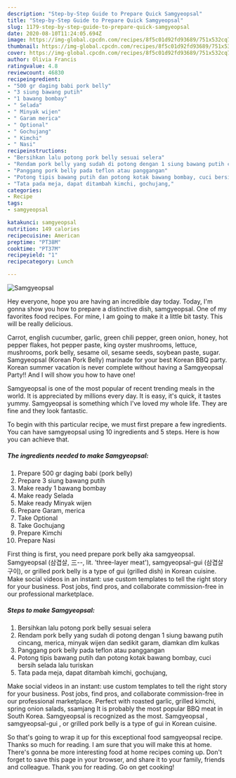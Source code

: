 ```yaml
---
description: "Step-by-Step Guide to Prepare Quick Samgyeopsal"
title: "Step-by-Step Guide to Prepare Quick Samgyeopsal"
slug: 1179-step-by-step-guide-to-prepare-quick-samgyeopsal
date: 2020-08-10T11:24:05.694Z
image: https://img-global.cpcdn.com/recipes/8f5c01d92fd93689/751x532cq70/samgyeopsal-foto-resep-utama.jpg
thumbnail: https://img-global.cpcdn.com/recipes/8f5c01d92fd93689/751x532cq70/samgyeopsal-foto-resep-utama.jpg
cover: https://img-global.cpcdn.com/recipes/8f5c01d92fd93689/751x532cq70/samgyeopsal-foto-resep-utama.jpg
author: Olivia Francis
ratingvalue: 4.8
reviewcount: 46830
recipeingredient:
- "500 gr daging babi pork belly"
- "3 siung bawang putih"
- "1 bawang bombay"
- " Selada"
- " Minyak wijen"
- " Garam merica"
- " Optional"
- " Gochujang"
- " Kimchi"
- " Nasi"
recipeinstructions:
- "Bersihkan lalu potong pork belly sesuai selera"
- "Rendam pork belly yang sudah di potong dengan 1 siung bawang putih cincang, merica, minyak wijen dan sedikit garam, diamkan dlm kulkas"
- "Panggang pork belly pada teflon atau panggangan"
- "Potong tipis bawang putih dan potong kotak bawang bombay, cuci bersih selada lalu turiskan"
- "Tata pada meja, dapat ditambah kimchi, gochujang,"
categories:
- Recipe
tags:
- samgyeopsal

katakunci: samgyeopsal 
nutrition: 149 calories
recipecuisine: American
preptime: "PT38M"
cooktime: "PT37M"
recipeyield: "1"
recipecategory: Lunch

---
```



![Samgyeopsal](https://img-global.cpcdn.com/recipes/8f5c01d92fd93689/751x532cq70/samgyeopsal-foto-resep-utama.jpg)

Hey everyone, hope you are having an incredible day today. Today, I'm gonna show you how to prepare a distinctive dish, samgyeopsal. One of my favorites food recipes. For mine, I am going to make it a little bit tasty. This will be really delicious.

Carrot, english cucumber, garlic, green chili pepper, green onion, honey, hot pepper flakes, hot pepper paste, king oyster mushrooms, lettuce, mushrooms, pork belly, sesame oil, sesame seeds, soybean paste, sugar. Samgyeopsal (Korean Pork Belly) marinade for your best Korean BBQ party. Korean summer vacation is never complete without having a Samgyeopsal Party!! And I will show you how to have one!

Samgyeopsal is one of the most popular of recent trending meals in the world. It is appreciated by millions every day. It is easy, it's quick, it tastes yummy. Samgyeopsal is something which I've loved my whole life. They are fine and they look fantastic.


To begin with this particular recipe, we must first prepare a few ingredients. You can have samgyeopsal using 10 ingredients and 5 steps. Here is how you can achieve that.

<!--inarticleads1-->

##### The ingredients needed to make Samgyeopsal:

1. Prepare 500 gr daging babi (pork belly)
1. Prepare 3 siung bawang putih
1. Make ready 1 bawang bombay
1. Make ready  Selada
1. Make ready  Minyak wijen
1. Prepare  Garam, merica
1. Take  Optional
1. Take  Gochujang
1. Prepare  Kimchi
1. Prepare  Nasi


First thing is first, you need prepare pork belly aka samgyeopsal. Samgyeopsal (삼겹살, 三--, lit. &#39;three-layer meat&#39;), samgyeopsal-gui (삼겹살구이), or grilled pork belly is a type of gui (grilled dish) in Korean cuisine. Make social videos in an instant: use custom templates to tell the right story for your business. Post jobs, find pros, and collaborate commission-free in our professional marketplace. 

<!--inarticleads2-->

##### Steps to make Samgyeopsal:

1. Bersihkan lalu potong pork belly sesuai selera
1. Rendam pork belly yang sudah di potong dengan 1 siung bawang putih cincang, merica, minyak wijen dan sedikit garam, diamkan dlm kulkas
1. Panggang pork belly pada teflon atau panggangan
1. Potong tipis bawang putih dan potong kotak bawang bombay, cuci bersih selada lalu turiskan
1. Tata pada meja, dapat ditambah kimchi, gochujang,


Make social videos in an instant: use custom templates to tell the right story for your business. Post jobs, find pros, and collaborate commission-free in our professional marketplace. Perfect with roasted garlic, grilled kimchi, spring onion salads, ssamjang It is probably the most popular BBQ meat in South Korea. Samgyeopsal is recognized as the most. Samgyeopsal , samgyeopsal-gui , or grilled pork belly is a type of gui in Korean cuisine. 

So that's going to wrap it up for this exceptional food samgyeopsal recipe. Thanks so much for reading. I am sure that you will make this at home. There's gonna be more interesting food at home recipes coming up. Don't forget to save this page in your browser, and share it to your family, friends and colleague. Thank you for reading. Go on get cooking!
